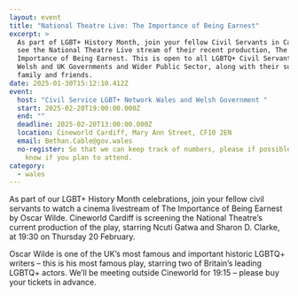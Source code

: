 ```yaml
---
layout: event
title: "National Theatre Live: The Importance of Being Earnest"
excerpt: >
  As part of LGBT+ History Month, join your fellow Civil Servants in Cardiff to
  see the National Theatre Live stream of their recent production, The
  Importance of Being Earnest. This is open to all LGBTQ+ Civil Servants in the
  Welsh and UK Governments and Wider Public Sector, along with their supportive
  family and friends.
date: 2025-01-30T15:12:10.412Z
event:
  host: "Civil Service LGBT+ Network Wales and Welsh Government "
  start: 2025-02-20T19:00:00.000Z
  end: ""
  deadline: 2025-02-20T13:00:00.000Z
  location: Cineworld Cardiff, Mary Ann Street, CF10 2EN
  email: Bethan.Cable@gov.wales
  no-register: So that we can keep track of numbers, please if possible let us
    know if you plan to attend.
category:
  - wales
---
```

As part of our LGBT+ History Month celebrations, join your fellow civil servants to watch a cinema livestream of The Importance of Being Earnest by Oscar Wilde. Cineworld Cardiff is screening the National Theatre’s current production of the play, starring Ncuti Gatwa and Sharon D. Clarke, at 19:30 on Thursday 20 February.

Oscar Wilde is one of the UK’s most famous and important historic LGBTQ+ writers – this is his most famous play, starring two of Britain’s leading LGBTQ+ actors. We’ll be meeting outside Cineworld for 19:15 – please buy your tickets in advance.